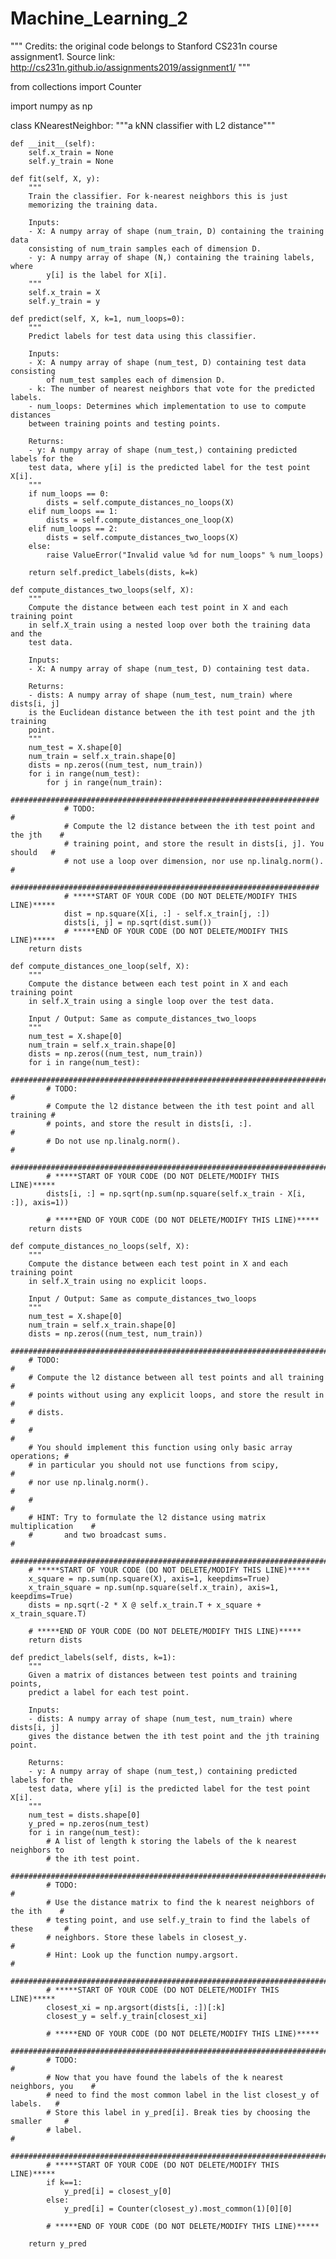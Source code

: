 # Machine_Learning_2
"""
Credits: the original code belongs to Stanford CS231n course assignment1.
Source link: http://cs231n.github.io/assignments2019/assignment1/
"""

from collections import Counter

import numpy as np

class KNearestNeighbor:
    """a kNN classifier with L2 distance"""

    def __init__(self):
        self.x_train = None
        self.y_train = None

    def fit(self, X, y):
        """
        Train the classifier. For k-nearest neighbors this is just
        memorizing the training data.

        Inputs:
        - X: A numpy array of shape (num_train, D) containing the training data
        consisting of num_train samples each of dimension D.
        - y: A numpy array of shape (N,) containing the training labels, where
            y[i] is the label for X[i].
        """
        self.x_train = X
        self.y_train = y

    def predict(self, X, k=1, num_loops=0):
        """
        Predict labels for test data using this classifier.

        Inputs:
        - X: A numpy array of shape (num_test, D) containing test data consisting
            of num_test samples each of dimension D.
        - k: The number of nearest neighbors that vote for the predicted labels.
        - num_loops: Determines which implementation to use to compute distances
        between training points and testing points.

        Returns:
        - y: A numpy array of shape (num_test,) containing predicted labels for the
        test data, where y[i] is the predicted label for the test point X[i].
        """
        if num_loops == 0:
            dists = self.compute_distances_no_loops(X)
        elif num_loops == 1:
            dists = self.compute_distances_one_loop(X)
        elif num_loops == 2:
            dists = self.compute_distances_two_loops(X)
        else:
            raise ValueError("Invalid value %d for num_loops" % num_loops)

        return self.predict_labels(dists, k=k)

    def compute_distances_two_loops(self, X):
        """
        Compute the distance between each test point in X and each training point
        in self.X_train using a nested loop over both the training data and the
        test data.

        Inputs:
        - X: A numpy array of shape (num_test, D) containing test data.

        Returns:
        - dists: A numpy array of shape (num_test, num_train) where dists[i, j]
        is the Euclidean distance between the ith test point and the jth training
        point.
        """
        num_test = X.shape[0]
        num_train = self.x_train.shape[0]
        dists = np.zeros((num_test, num_train))
        for i in range(num_test):
            for j in range(num_train):
                #####################################################################
                # TODO:                                                             #
                # Compute the l2 distance between the ith test point and the jth    #
                # training point, and store the result in dists[i, j]. You should   #
                # not use a loop over dimension, nor use np.linalg.norm().          #
                #####################################################################
                # *****START OF YOUR CODE (DO NOT DELETE/MODIFY THIS LINE)*****
                dist = np.square(X[i, :] - self.x_train[j, :])
                dists[i, j] = np.sqrt(dist.sum())
                # *****END OF YOUR CODE (DO NOT DELETE/MODIFY THIS LINE)*****
        return dists

    def compute_distances_one_loop(self, X):
        """
        Compute the distance between each test point in X and each training point
        in self.X_train using a single loop over the test data.

        Input / Output: Same as compute_distances_two_loops
        """
        num_test = X.shape[0]
        num_train = self.x_train.shape[0]
        dists = np.zeros((num_test, num_train))
        for i in range(num_test):
            #######################################################################
            # TODO:                                                               #
            # Compute the l2 distance between the ith test point and all training #
            # points, and store the result in dists[i, :].                        #
            # Do not use np.linalg.norm().                                        #
            #######################################################################
            # *****START OF YOUR CODE (DO NOT DELETE/MODIFY THIS LINE)*****
            dists[i, :] = np.sqrt(np.sum(np.square(self.x_train - X[i, :]), axis=1))

            # *****END OF YOUR CODE (DO NOT DELETE/MODIFY THIS LINE)*****
        return dists

    def compute_distances_no_loops(self, X):
        """
        Compute the distance between each test point in X and each training point
        in self.X_train using no explicit loops.

        Input / Output: Same as compute_distances_two_loops
        """
        num_test = X.shape[0]
        num_train = self.x_train.shape[0]
        dists = np.zeros((num_test, num_train))
        #########################################################################
        # TODO:                                                                 #
        # Compute the l2 distance between all test points and all training      #
        # points without using any explicit loops, and store the result in      #
        # dists.                                                                #
        #                                                                       #
        # You should implement this function using only basic array operations; #
        # in particular you should not use functions from scipy,                #
        # nor use np.linalg.norm().                                             #
        #                                                                       #
        # HINT: Try to formulate the l2 distance using matrix multiplication    #
        #       and two broadcast sums.                                         #
        #########################################################################
        # *****START OF YOUR CODE (DO NOT DELETE/MODIFY THIS LINE)*****
        x_square = np.sum(np.square(X), axis=1, keepdims=True)
        x_train_square = np.sum(np.square(self.x_train), axis=1, keepdims=True)
        dists = np.sqrt(-2 * X @ self.x_train.T + x_square + x_train_square.T)

        # *****END OF YOUR CODE (DO NOT DELETE/MODIFY THIS LINE)*****
        return dists

    def predict_labels(self, dists, k=1):
        """
        Given a matrix of distances between test points and training points,
        predict a label for each test point.

        Inputs:
        - dists: A numpy array of shape (num_test, num_train) where dists[i, j]
        gives the distance betwen the ith test point and the jth training point.

        Returns:
        - y: A numpy array of shape (num_test,) containing predicted labels for the
        test data, where y[i] is the predicted label for the test point X[i].
        """
        num_test = dists.shape[0]
        y_pred = np.zeros(num_test)
        for i in range(num_test):
            # A list of length k storing the labels of the k nearest neighbors to
            # the ith test point.
            #########################################################################
            # TODO:                                                                 #
            # Use the distance matrix to find the k nearest neighbors of the ith    #
            # testing point, and use self.y_train to find the labels of these       #
            # neighbors. Store these labels in closest_y.                           #
            # Hint: Look up the function numpy.argsort.                             #
            #########################################################################
            # *****START OF YOUR CODE (DO NOT DELETE/MODIFY THIS LINE)*****
            closest_xi = np.argsort(dists[i, :])[:k]
            closest_y = self.y_train[closest_xi]

            # *****END OF YOUR CODE (DO NOT DELETE/MODIFY THIS LINE)*****
            #########################################################################
            # TODO:                                                                 #
            # Now that you have found the labels of the k nearest neighbors, you    #
            # need to find the most common label in the list closest_y of labels.   #
            # Store this label in y_pred[i]. Break ties by choosing the smaller     #
            # label.                                                                #
            #########################################################################
            # *****START OF YOUR CODE (DO NOT DELETE/MODIFY THIS LINE)*****
            if k==1:
                y_pred[i] = closest_y[0]
            else:
                y_pred[i] = Counter(closest_y).most_common(1)[0][0]

            # *****END OF YOUR CODE (DO NOT DELETE/MODIFY THIS LINE)*****

        return y_pred
